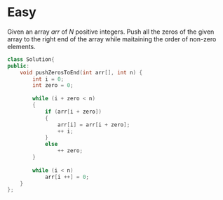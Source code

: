 # Easy

Given an array $arr$ of $N$ positive integers. Push all the zeros of the given array to the right end of the array while maitaining the order of non-zero elements.

```cpp
class Solution{
public:
    void pushZerosToEnd(int arr[], int n) {
        int i = 0;
        int zero = 0;
        
        while (i + zero < n)
        {
            if (arr[i + zero])
            {
                arr[i] = arr[i + zero];
                ++ i;
            }
            else
                ++ zero;
        }
        
        while (i < n)
            arr[i ++] = 0;
    }
};
```
